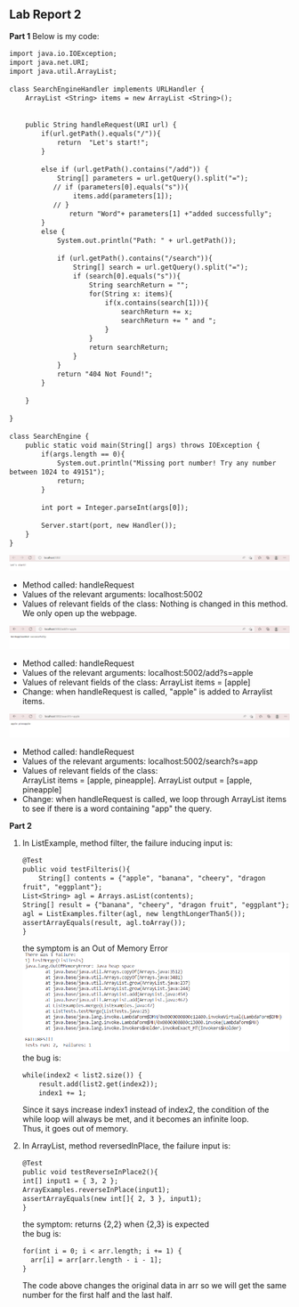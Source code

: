 ## Lab Report 2
**Part 1**
Below is my code:
```
import java.io.IOException;
import java.net.URI;
import java.util.ArrayList;

class SearchEngineHandler implements URLHandler {
    ArrayList <String> items = new ArrayList <String>();

   
    public String handleRequest(URI url) {
        if(url.getPath().equals("/")){
            return  "Let's start!";
        }

        else if (url.getPath().contains("/add")) {
            String[] parameters = url.getQuery().split("=");
           // if (parameters[0].equals("s")){
                items.add(parameters[1]);
           // } 
               return "Word"+ parameters[1] +"added successfully";
        }
        else {
            System.out.println("Path: " + url.getPath());

            if (url.getPath().contains("/search")){
                String[] search = url.getQuery().split("=");
                if (search[0].equals("s")){
                    String searchReturn = ""; 
                    for(String x: items){
                        if(x.contains(search[1])){
                            searchReturn += x;
                            searchReturn += " and ";
                        }
                    }
                    return searchReturn;
                }
            }
            return "404 Not Found!";
        }
        
    }

}

class SearchEngine {
    public static void main(String[] args) throws IOException {
        if(args.length == 0){
            System.out.println("Missing port number! Try any number between 1024 to 49151");
            return;
        }

        int port = Integer.parseInt(args[0]);

        Server.start(port, new Handler());
    }
}
```
![](lab-2-screenshots/searchEngine.png)
* Method called: handleRequest
* Values of the relevant arguments: localhost:5002
* Values of relevant fields of the class: Nothing is changed in this method. We only open up the webpage.

![](lab-2-screenshots/add1.png)
* Method called: handleRequest
* Values of the relevant arguments:  localhost:5002/add?s=apple
* Values of relevant fields of the class: ArrayList items = [apple]
* Change: when handleRequest is called, "apple" is added to Arraylist items.

![](lab-2-screenshots/search.png)
* Method called: handleRequest
* Values of the relevant arguments: localhost:5002/search?s=app
* Values of relevant fields of the class: <br/>
ArrayList items = [apple, pineapple]. ArrayList output = [apple, pineapple]
* Change: when handleRequest is called, we loop through ArrayList items to see if there is a word containing "app" the query.


**Part 2**
1. In ListExample, method filter, the failure inducing input is:<br/>
    ```
    @Test
    public void testFilteris(){
        String[] contents = {"apple", "banana", "cheery", "dragon fruit", "eggplant"};
	List<String> agl = Arrays.asList(contents);
	String[] result = {"banana", "cheery", "dragon fruit", "eggplant"};
	agl = ListExamples.filter(agl, new lengthLongerThan5());
	assertArrayEquals(result, agl.toArray());
    }
    ```
    the symptom is an Out of Memory Error<br/>
    ![](lab-2-screenshots/filterSymptom.png)
    the bug is:<br/>
    ```
    while(index2 < list2.size()) {
    	result.add(list2.get(index2));
      	index1 += 1;
    ```
    Since it says increase index1 instead of index2, the condition of the while loop will always be met, and it becomes an infinite loop.<br/>
    Thus, it goes out of memory.<br/>

2. In ArrayList, method reversedInPlace, the failure input is:<br/>
    ```
    @Test
    public void testReverseInPlace2(){
    int[] input1 = { 3, 2 };
    ArrayExamples.reverseInPlace(input1);
    assertArrayEquals(new int[]{ 2, 3 }, input1);
    }
    ```
    the symptom: returns {2,2} when {2,3} is expected<br/>
    the bug is:<br/>
    ```
    for(int i = 0; i < arr.length; i += 1) {
      arr[i] = arr[arr.length - i - 1];
    }
    ```
    The code above changes the original data in arr so we will get the same number for the first half and the last half.<br/>

